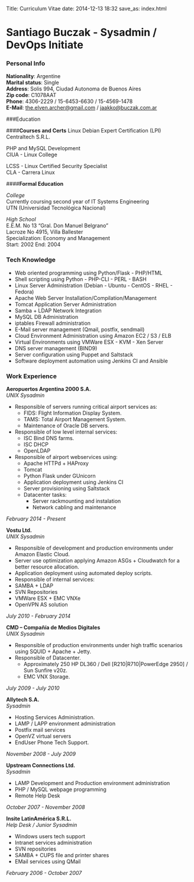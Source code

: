 Title: Curriculum Vitae
date: 2014-12-13 18:32
save_as: index.html

# Santiago Buczak - Sysadmin / DevOps Initiate

### Personal Info
  **Nationality**: Argentine  
  **Marital status**: Single  
  **Address**: Solis 994, Ciudad Autonoma de Buenos Aires  
  **Zip code**: C1078AAT  
  **Phone**: 4306-2229 / 15-6453-6630 / 15-4569-1478  
  **E-Mail**: the.elven.archer@gmail.com / jaakko@buczak.com.ar  
  
  
###Education
  
####**Courses and Certs**
  Linux Debian Expert Certification (LPI)  
  Centraltech S.R.L.  

  PHP and MySQL Development  
  CIUA - Linux College  

  LCSS - Linux Certified Security Specialist  
  CLA - Carrera Linux  

####**Formal Education** 

  _College_  
  Currently coursing second year of IT Systems Engineering  
  UTN (Universidad Tecnológica Nacional)  

  _High School_  
  E.E.M. No 13 “Gral. Don Manuel Belgrano”  
  Lacroze No 4915, Villa Ballester  
  Specialization: Economy and Management  
  Start: 2002  End: 2004  

### Tech Knowledge
  - Web oriented programming using Python/Flask - PHP/HTML  
  - Shell scripting using Python - PHP-CLI - PERL - BASH  
  - Linux Server Administration (Debian - Ubuntu - CentOS - RHEL - Fedora)  
  - Apache Web Server Installation/Compilation/Management  
  - Tomcat Application Server Administration  
  - Samba + LDAP Network Integration  
  - MySQL DB Administration  
  - iptables Firewall administration  
  - E-Mail server management (Qmail, postfix, sendmail)  
  - Cloud Environment Administration using Amazon EC2 / S3 / ELB  
  - Virtual Environments using VMWare ESX - KVM - Xen Server  
  - DNS server management (BIND9)  
  - Server configuration using Puppet and Saltstack  
  - Software deployment automation using Jenkins CI and Ansible  

### Work Experience
**Aeropuertos Argentina 2000 S.A.**  
_UNIX Sysadmin_  

  - Responsible of servers running critical airport services as:  
    + FIDS: Flight Information Display System.  
    + TAMS: Total Airport Management System.  
    + Maintenance of Oracle DB servers.  
  - Responsible of low level internal services:  
    + ISC Bind DNS farms.  
    + ISC DHCP  
    + OpenLDAP  
  - Responsible of airport webservices using:  
    + Apache HTTPd + HAProxy  
    + Tomcat  
    + Python Flask under GUnicorn  
    + Application deployment using Jenkins CI  
    + Server provisioning using Saltstack  
    + Datacenter tasks:  
        - Server rack­mounting and instalation  
        - Network cabling and maintenance  

_February 2014 - Present_  

**Vostu Ltd.**  
_UNIX Sysadmin_  

  - Responsible of development and production environments under Amazon Elastic Cloud.  
  - Server use optimization applying Amazon ASGs + Cloudwatch for a better resource allocation.  
  - Application deployment using automated deploy scripts.  
  - Responsible of internal services:  
  - SAMBA + LDAP  
  - SVN Repositories  
  - VMWare ESX + EMC VNXe  
  - OpenVPN AS solution  

_July 2010 - February 2014_  

**CMD – Compañía de Medios Digitales**  
_UNIX Sysadmin_  

  - Responsible of production environments under high traffic scenarios using SQUID + Apache + Jetty.  
  - Responsible of Datacenter.  
    + Approximately 250 HP DL360 / Dell [R210|R710|PowerEdge 2950] / Sun Sunfire v20z.  
    + EMC VNX Storage.  

_July 2009 - July 2010_  

**Allytech S.A.**  
_Sysadmin_  

  - Hosting Services Administration.  
  - LAMP / LAPP environment administration  
  - Postfix mail services  
  - OpenVZ virtual servers  
  - End­User Phone Tech Support.  

_November 2008 - July 2009_  

**Upstream Connections Ltd.**  
_Sysadmin_  

  - LAMP Development and Production environment administration  
  - PHP / MySQL webpage programming  
  - Remote Help Desk  

_October 2007 - November 2008_  

**Insite Latin­América S.R.L.**  
_Help Desk / Junior Sysadmin_  

  - Windows users tech support  
  - Intranet services administration  
  - SVN repositories  
  - SAMBA + CUPS file and printer shares  
  - E­Mail services using QMail  

_February 2006 - October 2007_  
